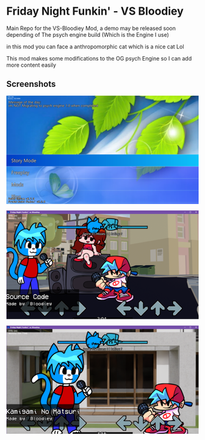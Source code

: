 # Friday Night Funkin' - VS Bloodiey
Main Repo for the VS-Bloodiey Mod, a demo may be released soon depending of The psych engine build (Which is the Engine I use) 

in this mod you can face a anthropomorphic cat which is a nice cat Lol

This mod makes some modifications to the OG psych Engine so I can add more content easily

## Screenshots

![puto](art/screenshots/1%20(9).png)

![puto](art/screenshots/1%20(2).png)

![puto](art/screenshots/1%20(3).png)
